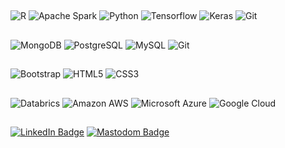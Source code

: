 ## 
![R](https://img.shields.io/badge/-R-black?style=flat-square&logo=R)
![Apache Spark](https://img.shields.io/badge/-ApacheSpark-black?style=flat-square&logo=ApacheSpark)
![Python](https://img.shields.io/badge/-Python-black?style=flat-square&logo=Python)
![Tensorflow](https://img.shields.io/badge/-Tensorflow-black?style=flat-square&logo=Tensorflow)
![Keras](https://img.shields.io/badge/-Keras-black?style=flat-square&logo=keras)
![Git](https://img.shields.io/badge/-Git-black?style=flat-square&logo=git)
##
![MongoDB](https://img.shields.io/badge/-MongoDB-black?style=flat-square&logo=mongodb)
![PostgreSQL](https://img.shields.io/badge/-PostgreSQL-black?style=flat-square&logo=postgresql)
![MySQL](https://img.shields.io/badge/-MySQL-black?style=flat-square&logo=mysql)
![Git](https://img.shields.io/badge/-Git-black?style=flat-square&logo=git)
##
![Bootstrap](https://img.shields.io/badge/-Bootstrap-black?style=flat-square&logo=bootstrap)
![HTML5](https://img.shields.io/badge/-HTML5-E34F26?style=flat-square&logo=html5&logoColor=white)
![CSS3](https://img.shields.io/badge/-CSS3-1572B6?style=flat-square&logo=css3)
## 
![Databrics](https://img.shields.io/badge/Databricks-FF3621?style=for-the-badge&logo=Databricks&logoColor=white)
![Amazon AWS](https://img.shields.io/badge/Amazon%20AWS-232F3E?style=flat-square&logo=amazon-aws)
![Microsoft Azure](https://img.shields.io/badge/Microsoft%20Azure-232F7E?style=flat-square&logo=microsoft-azure)
![Google Cloud](https://img.shields.io/badge/Google%20Cloud-black?style=flat-square&logo=google-cloud)
## 
[![LinkedIn Badge](https://img.shields.io/badge/LinkedIn-Profile-informational?style=flat&logo=linkedin&logoColor=white&color=0D76A8)](https://www.linkedin.com/in/joaoluizdandrea/)
[![Mastodom Badge](https://img.shields.io/badge/Mastodom-Profile-informational?style=flat&logo=mastodom&logoColor=white&color=0D76A8)](https://www.mastodom.com/in/joaoluizdandrea/)
